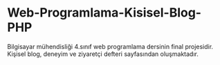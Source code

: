 # Web-Programlama-Kisisel-Blog-PHP
 Bilgisayar mühendisliği 4.sınıf web programlama dersinin final projesidir. Kişisel blog, deneyim ve ziyaretçi defteri sayfasından oluşmaktadır.
